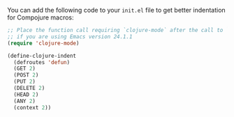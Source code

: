 You can add the following code to your `init.el` file to get better indentation for Compojure macros:

```lisp
;; Place the function call requiring `clojure-mode` after the call to `package-initialize`
;; if you are using Emacs version 24.1.1
(require 'clojure-mode)

(define-clojure-indent
  (defroutes 'defun)
  (GET 2)
  (POST 2)
  (PUT 2)
  (DELETE 2)
  (HEAD 2)
  (ANY 2)
  (context 2))
```